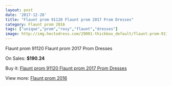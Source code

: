 ```yaml
---
layout: post
date: '2017-12-28'
title: "Flaunt prom 91120 Flaunt prom 2017 Prom Dresses"
category: Flaunt prom 2016
tags: ["unique","prom","rosy","flaunt","dresses"]
image: http://img.hectodress.com/29001-thickbox_default/flaunt-prom-91120-flaunt-prom-2012-prom-dresses.jpg
---
```

Flaunt prom 91120 Flaunt prom 2017 Prom Dresses

On Sales: **$190.24**
<a href="https://www.hectodress.com/flaunt-prom-2013/13543-flaunt-prom-91120-flaunt-prom-2012-prom-dresses.html"><amp-img layout="responsive" width="600" height="600" src="//img.hectodress.com/29001-thickbox_default/flaunt-prom-91120-flaunt-prom-2012-prom-dresses.jpg" alt="Flaunt prom 91120 Flaunt prom 2017 Prom Dresses 0" /></a>
<a href="https://www.hectodress.com/flaunt-prom-2013/13543-flaunt-prom-91120-flaunt-prom-2012-prom-dresses.html"><amp-img layout="responsive" width="600" height="600" src="//img.hectodress.com/29003-thickbox_default/flaunt-prom-91120-flaunt-prom-2012-prom-dresses.jpg" alt="Flaunt prom 91120 Flaunt prom 2017 Prom Dresses 1" /></a>
<a href="https://www.hectodress.com/flaunt-prom-2013/13543-flaunt-prom-91120-flaunt-prom-2012-prom-dresses.html"><amp-img layout="responsive" width="600" height="600" src="//img.hectodress.com/29002-thickbox_default/flaunt-prom-91120-flaunt-prom-2012-prom-dresses.jpg" alt="Flaunt prom 91120 Flaunt prom 2017 Prom Dresses 2" /></a>

Buy it: [Flaunt prom 91120 Flaunt prom 2017 Prom Dresses](https://www.hectodress.com/flaunt-prom-2013/13543-flaunt-prom-91120-flaunt-prom-2012-prom-dresses.html "Flaunt prom 91120 Flaunt prom 2017 Prom Dresses")

View more: [Flaunt prom 2016](https://www.hectodress.com/222-flaunt-prom-2013 "Flaunt prom 2016")